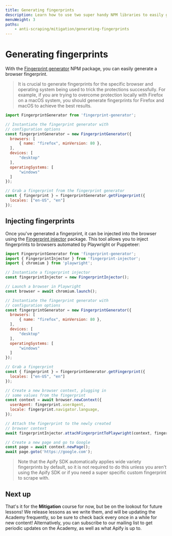 ```yaml
---
title: Generating fingerprints
description: Learn how to use two super handy NPM libraries to easily generate fingerprints and inject them into a Playwright or Puppeteer page.
menuWeight: 3
paths:
    - anti-scraping/mitigation/generating-fingerprints
---
```


# [](#generating-fingerprints) Generating fingerprints

With the [Fingerprint generator](https://github.com/apify/fingerprint-generator) NPM package, you can easily generate a browser fingerprint.

> It is crucial to generate fingerprints for the specific browser and operating system being used to trick the protections successfully. For example, if you are trying to overcome protection locally with Firefox on a macOS system, you should generate fingerprints for Firefox and macOS to achieve the best results.

```JavaScript
import FingerprintGenerator from 'fingerprint-generator';

// Instantiate the fingerprint generator with
// configuration options
const fingerprintGenerator = new FingerprintGenerator({
  browsers: [
      { name: "firefox", minVersion: 80 },
  ],
  devices: [
      "desktop"
  ],
  operatingSystems: [
      "windows"
  ]
});

// Grab a fingerprint from the fingerprint generator
const { fingerprint } = fingerprintGenerator.getFingerprint({
  locales: ["en-US", "en"]
});
```

## [](#injecting-fingerprints) Injecting fingerprints

Once you've generated a fingerprint, it can be injected into the browser using the [Fingerprint injector](https://github.com/apify/fingerprint-injector) package. This tool allows you to inject fingerprints to browsers automated by Playwright or Puppeteer:

```JavaScript
import FingerprintGenerator from 'fingerprint-generator';
import { FingerprintInjector } from 'fingerprint-injector';
import { chromium } from 'playwright';

// Instantiate a fingerprint injector
const fingerprintInjector = new FingerprintInjector();

// Launch a browser in Playwright
const browser = await chromium.launch();

// Instantiate the fingerprint generator with
// configuration options
const fingerprintGenerator = new FingerprintGenerator({
  browsers: [
      { name: "firefox", minVersion: 80 },
  ],
  devices: [
      "desktop"
  ],
  operatingSystems: [
      "windows"
  ]
});

// Grab a fingerprint
const { fingerprint } = fingerprintGenerator.getFingerprint({
  locales: ["en-US", "en"]
});

// Create a new browser context, plugging in
// some values from the fingerprint
const context = await browser.newContext({
  userAgent: fingerprint.userAgent,
  locale: fingerprint.navigator.language,
});

// Attach the fingerprint to the newly created
// browser context
await fingerprintInjector.attachFingerprintToPlaywright(context, fingerprint);

// Create a new page and go to Google
const page = await context.newPage();
await page.goto('https://google.com');
```

> Note that the Apify SDK automatically applies wide variety fingerprints by default, so it is not required to do this unless you aren't using the Apify SDK or if you need a super specific custom fingerprint to scrape with.

## [](#next) Next up

That's it for the **Mitigation** course for now, but be on the lookout for future lessons! We release lessons as we write them, and will be updating the Academy frequently, so be sure to check back every once in a while for new content! Alternatively, you can subscribe to our mailing list to get periodic updates on the Academy, as well as what Apify is up to.
